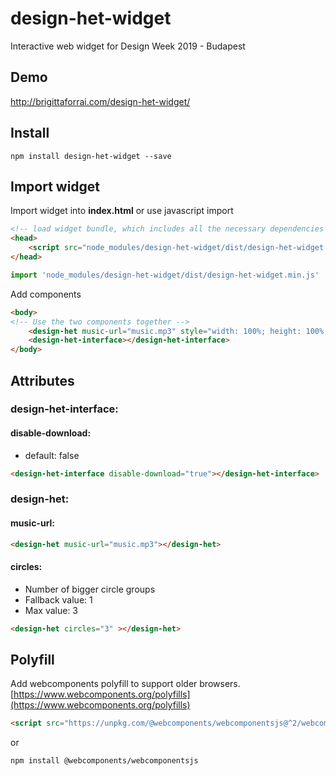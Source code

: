# design-het-widget

Interactive web widget for Design Week 2019 - Budapest


## Demo

http://brigittaforrai.com/design-het-widget/

## Install

```
npm install design-het-widget --save
```

## Import widget

Import widget into **index.html** or use javascript import
```html
<!-- load widget bundle, which includes all the necessary dependencies -->
<head>
	<script src="node_modules/design-het-widget/dist/design-het-widget.min.js"></script>
</head>
```
```javascript
import 'node_modules/design-het-widget/dist/design-het-widget.min.js'
```
Add components
``` html
<body>
<!-- Use the two components together -->
    <design-het music-url="music.mp3" style="width: 100%; height: 100%; position: fixed; left: 0; top: 0; z-index: -100;"></design-het>
    <design-het-interface></design-het-interface>
</body>
```

## Attributes

### design-het-interface:
#### disable-download:
- default: false
```html
<design-het-interface disable-download="true"></design-het-interface>
```

### design-het:
#### music-url:
```html
<design-het music-url="music.mp3"></design-het>
```
#### circles:
- Number of bigger circle groups
- Fallback value: 1
- Max value: 3
```html
<design-het circles="3" ></design-het>
```

## Polyfill
Add webcomponents polyfill to support older browsers.
[https://www.webcomponents.org/polyfills](https://www.webcomponents.org/polyfills)
```html
<script src="https://unpkg.com/@webcomponents/webcomponentsjs@^2/webcomponents-bundle.js"></script>
```
or
```
npm install @webcomponents/webcomponentsjs
```
